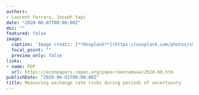```yaml
---
authors:
- Laurent Ferrara, Joseph Yapi
date: "2020-06-07T00:00:00Z"
doi: ""
featured: false
image:
  caption: 'Image credit: [**Unsplash**](https://unsplash.com/photos/s9CC2SKySJM)'
  focal_point: ""
  preview_only: false
links:
- name: PDF
  url: https://econpapers.repec.org/paper/eencamaaa/2020-60.htm
publishDate: "2020-06-01T00:00:00Z"
title: Measuring exchange rate risks during periods of uncertainty
---
```

